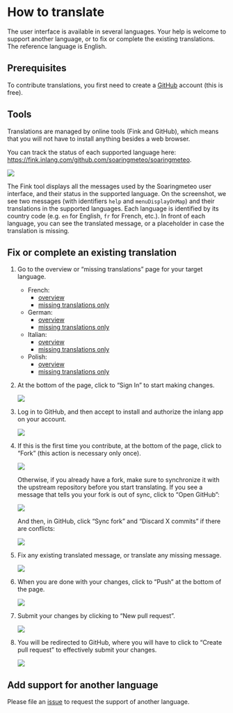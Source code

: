 # How to translate

The user interface is available in several languages. Your help is welcome to support another language, or to fix or complete the existing translations. The reference language is English.

## Prerequisites

To contribute translations, you first need to create a [GitHub](https://github.com) account (this is free).

## Tools

Translations are managed by online tools (Fink and GitHub), which means that you will not have to install anything besides a web browser.

You can track the status of each supported language here: https://fink.inlang.com/github.com/soaringmeteo/soaringmeteo.

![](./images/i18n-overview.png)

The Fink tool displays all the messages used by the Soaringmeteo user interface, and their status in the supported language. On the screenshot, we see two messages (with identifiers `help` and `menuDisplayOnMap`) and their translations in the supported languages. Each language is identified by its country code (e.g. `en` for English, `fr` for French, etc.). In front of each language, you can see the translated message, or a placeholder in case the translation is missing.

## Fix or complete an existing translation

1. Go to the overview or “missing translations” page for your target language.
   - French:
     - [overview](https://fink.inlang.com/github.com/soaringmeteo/soaringmeteo?project=%2Ffrontend%2Fproject.inlang&lang=en&lang=fr)
     - [missing translations only](https://fink.inlang.com/github.com/soaringmeteo/soaringmeteo?project=%2Ffrontend%2Fproject.inlang&lang=en&lang=fr)
   - German:
     - [overview](https://fink.inlang.com/github.com/soaringmeteo/soaringmeteo?project=%2Ffrontend%2Fproject.inlang&lang=en&lang=de)
     - [missing translations only](https://fink.inlang.com/github.com/soaringmeteo/soaringmeteo?project=%2Ffrontend%2Fproject.inlang&lint=messageLintRule.inlang.missingTranslation&lang=en&lang=de) 
   - Italian:
     - [overview](https://fink.inlang.com/github.com/soaringmeteo/soaringmeteo?project=%2Ffrontend%2Fproject.inlang&lang=en&lang=it)
     - [missing translations only](https://fink.inlang.com/github.com/soaringmeteo/soaringmeteo?project=%2Ffrontend%2Fproject.inlang&lint=messageLintRule.inlang.missingTranslation&lang=en&lang=it) 
   - Polish:
     - [overview](https://fink.inlang.com/github.com/soaringmeteo/soaringmeteo?project=%2Ffrontend%2Fproject.inlang&lang=en&lang=pl)
     - [missing translations only](https://fink.inlang.com/github.com/soaringmeteo/soaringmeteo?project=%2Ffrontend%2Fproject.inlang&lint=messageLintRule.inlang.missingTranslation&lang=en&lang=pl) 
2. At the bottom of the page, click to “Sign In” to start making changes.

   ![](./images/i18n-sign-in.png)
3. Log in to GitHub, and then accept to install and authorize the inlang app on your account.

   ![](./images/i18n-sign-in-2.png)
4. If this is the first time you contribute, at the bottom of the page, click to “Fork” (this action is necessary only once).

   ![](./images/i18n-fork.png)

   Otherwise, if you already have a fork, make sure to synchronize it with the upstream repository before you start translating. If you see a message that tells you your fork is out of sync, click to “Open GitHub”:

   ![](./images/i18n-out-sync.png)

   And then, in GitHub, click “Sync fork” and “Discard X commits” if there are conflicts:

   ![](./images/i18n-sync.png)

5. Fix any existing translated message, or translate any missing message.

   ![](./images/i18n-translate.png)
6. When you are done with your changes, click to “Push” at the bottom of the page.

   ![](./images/i18n-push.png)
7. Submit your changes by clicking to “New pull request”.

   ![](./images/i18n-pr.png)
8. You will be redirected to GitHub, where you will have to click to “Create pull request” to effectively submit your changes.

   ![](./images/i18n-pr-2.png)

## Add support for another language

Please file an [issue](https://github.com/soaringmeteo/soaringmeteo/issues/new?assignees=&labels=&projects=&template=feature_request.md&title=Add+support+for+language+xx) to request the support of another language.
